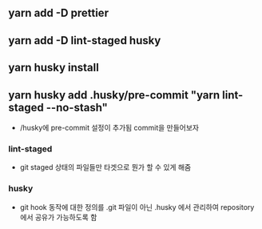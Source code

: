 ## yarn add -D prettier

## yarn add -D lint-staged husky

## yarn husky install

## yarn husky add .husky/pre-commit "yarn lint-staged --no-stash"

- /husky에 pre-commit 설정이 추가됨 commit을 만들어보자

### lint-staged

- git staged 상태의 파일들만 타겟으로 뭔가 할 수 있게 해줌

### husky

- git hook 동작에 대한 정의를 .git 파일이 아닌 .husky 에서 관리하여 repository에서 공유가 가능하도록 함
